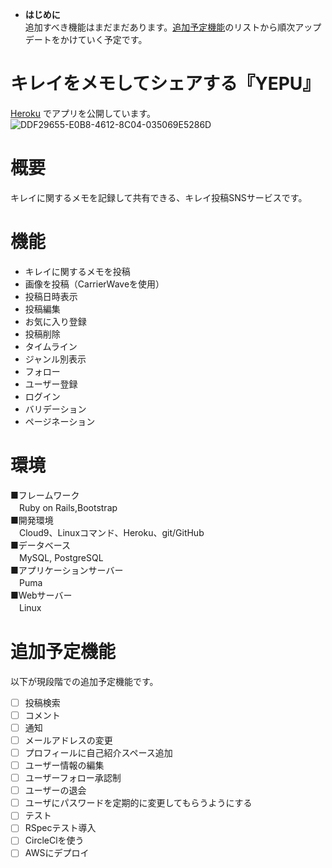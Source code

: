 * **はじめに**  
追加すべき機能はまだまだあります。[追加予定機能](#追加予定機能)のリストから順次アップデートをかけていく予定です。

# キレイをメモしてシェアする『YEPU』
[Heroku](https://yepu-0126.herokuapp.com/) でアプリを公開しています。
![DDF29655-E0B8-4612-8C04-035069E5286D](https://user-images.githubusercontent.com/61288846/77244877-76da5580-6c5d-11ea-9d32-b594328bfc8d.jpeg)

# 概要
キレイに関するメモを記録して共有できる、キレイ投稿SNSサービスです。

# 機能
* キレイに関するメモを投稿
* 画像を投稿（CarrierWaveを使用）
* 投稿日時表示
* 投稿編集
* お気に入り登録
* 投稿削除
* タイムライン
* ジャンル別表示
* フォロー
* ユーザー登録
* ログイン
* バリデーション
* ページネーション

# 環境
■フレームワーク  
　Ruby on Rails,Bootstrap  
■開発環境  
　Cloud9、Linuxコマンド、Heroku、git/GitHub  
■データベース  
　MySQL, PostgreSQL  
■アプリケーションサーバー  
　Puma  
■Webサーバー  
　Linux

# 追加予定機能
以下が現段階での追加予定機能です。
- [ ] 投稿検索
- [ ] コメント
- [ ] 通知
- [ ] メールアドレスの変更
- [ ] プロフィールに自己紹介スペース追加
- [ ] ユーザー情報の編集
- [ ] ユーザーフォロー承認制
- [ ] ユーザーの退会
- [ ] ユーザにパスワードを定期的に変更してもらうようにする
- [ ] テスト
- [ ] RSpecテスト導入
- [ ] CircleClを使う
- [ ] AWSにデプロイ
